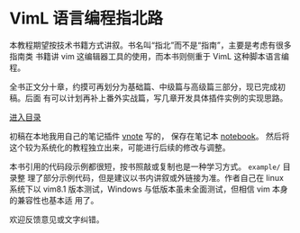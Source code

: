 # VimL 语言编程指北路

本教程期望按技术书籍方式讲叙。书名叫“指北”而不是“指南”，主要是考虑有很多指南类
书籍讲 vim 这编辑器工具的使用，而本书则侧重于 VimL 这种脚本语言编程。

全书正文分十章，约摸可再划分为基础篇、中级篇与高级篇三部分，现已完成初稿。后面
有可以计划再补上番外实战篇，写几章开发具体插件实例的实现思路。

[进入目录](./content.md)

初稿在本地我用自己的笔记插件 [vnote](https://github.com/lymslive/vnote) 写的，
保存在笔记本 [notebook](https://github.com/lymslive/notebook)。
然后将这个较为系统化的教程独立出来，可能进行后续的修改与调整。

本书引用的代码段示例都很短，按书照敲或复制也是一种学习方式。 `example/` 目录整
理了部分示例代码，但是建议以书内讲叙或外链接为准。作者自己在 linux 系统下以
vim8.1 版本测试，Windows 与低版本虽未全面测试，但相信 vim 本身的兼容性也基本适
用了。

欢迎反馈意见或文字纠错。
